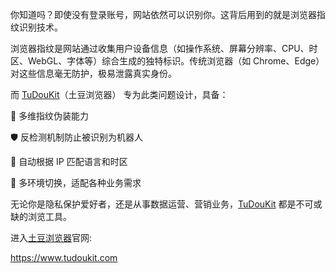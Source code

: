 你知道吗？即使没有登录账号，网站依然可以识别你。这背后用到的就是浏览器指纹识别技术。

浏览器指纹是网站通过收集用户设备信息（如操作系统、屏幕分辨率、CPU、时区、WebGL、字体等）综合生成的独特标识。传统浏览器（如 Chrome、Edge）对这些信息毫无防护，极易泄露真实身份。

而 <a href="https://www.tudoukit.com">TuDouKit</a>（土豆浏览器） 专为此类问题设计，具备：

🎯 多维指纹伪装能力

🛡️ 反检测机制防止被识别为机器人

🧩 自动根据 IP 匹配语言和时区

🔄 多环境切换，适配各种业务需求

无论你是隐私保护爱好者，还是从事数据运营、营销业务，<a href="https://www.tudoukit.com">TuDouKit</a> 都是不可或缺的浏览工具。

进入<a href="https://www.tudoukit.com">土豆浏览器</a>官网:

<a href="https://www.tudoukit.com">https://www.tudoukit.com</a>
